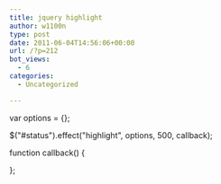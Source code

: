 ```yaml
---
title: jquery highlight
author: w1100n
type: post
date: 2011-06-04T14:56:06+00:00
url: /?p=212
bot_views:
  - 6
categories:
  - Uncategorized

---
```

var options = {};
	  
$("#status").effect("highlight", options, 500, callback);

function callback() {
  
};